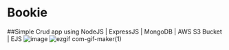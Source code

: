 # Bookie
##Simple Crud app using  NodeJS | ExpressJS | MongoDB | AWS S3 Bucket | EJS
![image](https://user-images.githubusercontent.com/90817505/182044686-59c48f1c-2d63-4044-8f1d-dfed39e253b0.png)
![ezgif com-gif-maker(1)](https://user-images.githubusercontent.com/90817505/182241955-2e0f08cd-9d6a-4721-b5e3-f44a315a5daf.gif)
